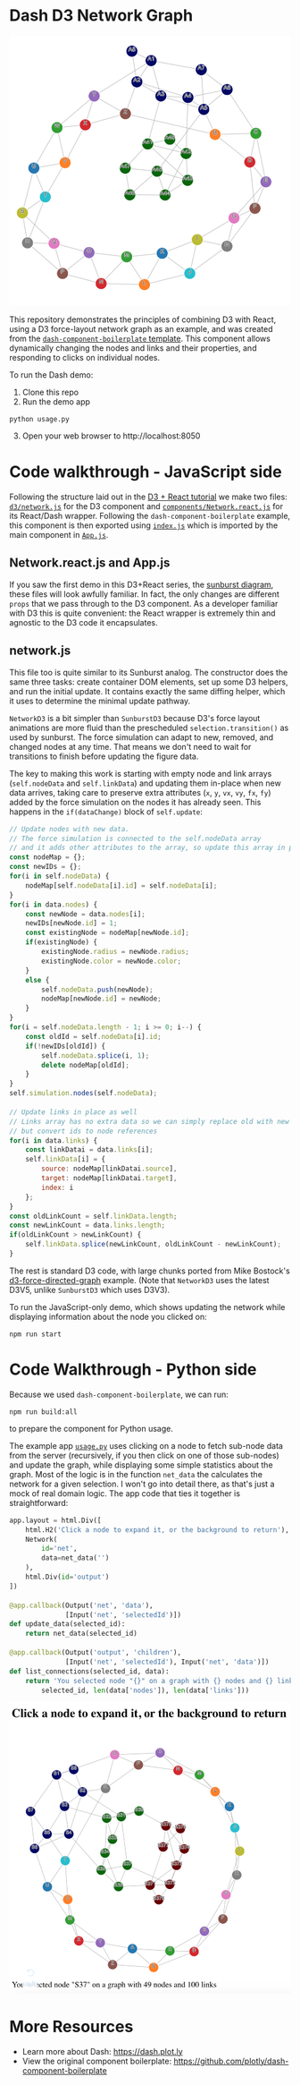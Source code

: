 # Dash D3 Network Graph

![network graph](dash-network.png)

This repository demonstrates the principles of combining D3 with React, using a D3 force-layout network graph as an example, and was created from the [`dash-component-boilerplate` template](https://github.com/plotly/dash-component-boilerplate). This component allows dynamically changing the nodes and links and their properties, and responding to clicks on individual nodes.

To run the Dash demo:
1. Clone this repo
2. Run the demo app
```
python usage.py
```
3. Open your web browser to http://localhost:8050

# Code walkthrough - JavaScript side

Following the structure laid out in the [D3 + React tutorial](https://gist.github.com/alexcjohnson/a4b714eee8afd2123ee00cb5b3278a5f) we make two files: [`d3/network.js`](src/lib/d3/network.js) for the D3 component and [`components/Network.react.js`](src/lib/components/Network.react.js) for its React/Dash wrapper. Following the `dash-component-boilerplate` example, this component is then exported using [`index.js`](src/lib/index.js) which is imported by the main component in [`App.js`](src/demo/App.js).

## Network.react.js and App.js

If you saw the first demo in this D3+React series, the [sunburst diagram](https://github.com/plotly/dash-sunburst), these files will look awfully familiar. In fact, the only changes are different `props` that we pass through to the D3 component. As a developer familiar with D3 this is quite convenient: the React wrapper is extremely thin and agnostic to the D3 code it encapsulates.

## network.js

This file too is quite similar to its Sunburst analog. The constructor does the same three tasks: create container DOM elements, set up some D3 helpers, and run the initial update. It contains exactly the same diffing helper, which it uses to determine the minimal update pathway.

`NetworkD3` is a bit simpler than `SunburstD3` because D3's force layout animations are more fluid than the prescheduled `selection.transition()` as used by sunburst. The force simulation can adapt to new, removed, and changed nodes at any time. That means we don't need to wait for transitions to finish before updating the figure data.

The key to making this work is starting with empty node and link arrays (`self.nodeData` and `self.linkData`) and updating them in-place when new data arrives, taking care to preserve extra attributes (`x`, `y`, `vx`, `vy`, `fx`, `fy`) added by the force simulation on the nodes it has already seen. This happens in the `if(dataChange)` block of `self.update`:
```js
// Update nodes with new data.
// The force simulation is connected to the self.nodeData array
// and it adds other attributes to the array, so update this array in place
const nodeMap = {};
const newIDs = {};
for(i in self.nodeData) {
    nodeMap[self.nodeData[i].id] = self.nodeData[i];
}
for(i in data.nodes) {
    const newNode = data.nodes[i];
    newIDs[newNode.id] = 1;
    const existingNode = nodeMap[newNode.id];
    if(existingNode) {
        existingNode.radius = newNode.radius;
        existingNode.color = newNode.color;
    }
    else {
        self.nodeData.push(newNode);
        nodeMap[newNode.id] = newNode;
    }
}
for(i = self.nodeData.length - 1; i >= 0; i--) {
    const oldId = self.nodeData[i].id;
    if(!newIDs[oldId]) {
        self.nodeData.splice(i, 1);
        delete nodeMap[oldId];
    }
}
self.simulation.nodes(self.nodeData);

// Update links in place as well
// Links array has no extra data so we can simply replace old with new
// but convert ids to node references
for(i in data.links) {
    const linkDatai = data.links[i];
    self.linkData[i] = {
        source: nodeMap[linkDatai.source],
        target: nodeMap[linkDatai.target],
        index: i
    };
}
const oldLinkCount = self.linkData.length;
const newLinkCount = data.links.length;
if(oldLinkCount > newLinkCount) {
    self.linkData.splice(newLinkCount, oldLinkCount - newLinkCount);
}
```
The rest is standard D3 code, with large chunks ported from Mike Bostock's [d3-force-directed-graph](https://beta.observablehq.com/@mbostock/d3-force-directed-graph) example. (Note that `NetworkD3` uses the latest D3V5, unlike `SunburstD3` which uses D3V3).

To run the JavaScript-only demo, which shows updating the network while displaying information about the node you clicked on:
```
npm run start
```

# Code Walkthrough - Python side

Because we used `dash-component-boilerplate`, we can run:
```
npm run build:all
```
to prepare the component for Python usage.

The example app [`usage.py`](usage.py) uses clicking on a node to fetch sub-node data from the server (recursively, if you then click on one of those sub-nodes) and update the graph, while displaying some simple statistics about the graph. Most of the logic is in the function `net_data` the calculates the network for a given selection. I won't go into detail there, as that's just a mock of real domain logic. The app code that ties it together is straightforward:

```py
app.layout = html.Div([
    html.H2('Click a node to expand it, or the background to return'),
    Network(
        id='net',
        data=net_data('')
    ),
    html.Div(id='output')
])

@app.callback(Output('net', 'data'),
              [Input('net', 'selectedId')])
def update_data(selected_id):
    return net_data(selected_id)

@app.callback(Output('output', 'children'),
              [Input('net', 'selectedId'), Input('net', 'data')])
def list_connections(selected_id, data):
    return 'You selected node "{}" on a graph with {} nodes and {} links'.format(
        selected_id, len(data['nodes']), len(data['links']))
```

![usage.py running](usage-py.png)

# More Resources
- Learn more about Dash: https://dash.plot.ly
- View the original component boilerplate: https://github.com/plotly/dash-component-boilerplate
